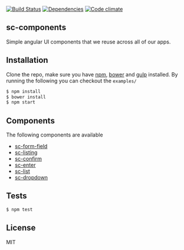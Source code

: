 [![Build Status](https://img.shields.io/travis/changer/sc-components.svg?style=flat)](https://travis-ci.org/changer/sc-components)
[![Dependencies](https://img.shields.io/david/changer/sc-components.svg?style=flat)](https://david-dm.org/changer/sc-components)
[![Code climate](http://img.shields.io/codeclimate/github/changer/sc-components.svg?style=flat)](https://codeclimate.com/github/changer/sc-components)

## sc-components

Simple angular UI components that we reuse across all of our apps.

## Installation

Clone the repo, make sure you have [npm](https://www.npmjs.org/), [bower](http://bower.io/) and [gulp](http://gulpjs.com/) installed. By running the following you can checkout the `examples/`

```sh
$ npm install
$ bower install
$ npm start
```

## Components

The following components are available

- [sc-form-field](https://github.com/changer/sc-components/tree/master/src/form-field)
- [sc-listing](https://github.com/changer/sc-components/tree/master/src/listing)
- [sc-confirm](https://github.com/changer/sc-components/tree/master/src/confirm)
- [sc-enter](https://github.com/changer/sc-components/tree/master/src/enter)
- [sc-list](https://github.com/changer/sc-components/tree/master/src/list)
- [sc-dropdown](https://github.com/changer/sc-components/tree/master/src/dropdown)

## Tests

```sh
$ npm test
```

## License

MIT

